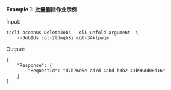**Example 1: 批量删除作业示例**



Input: 

```
tccli oceanus DeleteJobs --cli-unfold-argument  \
    --JobIds cql-2ldwgh8i cql-34klpwqm
```

Output: 
```
{
    "Response": {
        "RequestId": "d7b76d5e-ad7d-4abd-b3b2-43b96dd08d16"
    }
}
```


